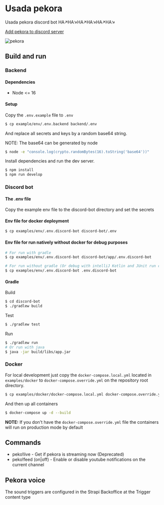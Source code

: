 # Usada pekora
Usada pekora discord bot HA↗HA↘HA↗HA↘HA↗HA↘

[Add pekora to discord server](https://discord.com/api/oauth2/authorize?client_id=755159995720532028&permissions=3668032&scope=bot)

![pekora](https://64.media.tumblr.com/5c773af807b50ce0f223032570aae9fe/8c875e418b8e2de3-1e/s512x512u_c1/1eb8ddee17e52516a4e1f697715ef03ddb86424a.png)

## Build and run

### Backend

#### Dependencies

* Node <= 16

#### Setup

Copy the ```.env.example``` file to ```.env```

```sh
$ cp example/env/.env.backend backend/.env
```

And replace all secrets and keys by a random base64 string.

NOTE: The base64 can be generated by node

```sh
$ node -e "console.log(crypto.randomBytes(16).toString('base64'))"
```

Install dependencies and run the dev server.

```sh
$ npm install
$ npm run develop
```

### Discord bot

#### The .env file
Copy the example env file to the discord-bot directory and set the secrets

#### Env file for docker deployment
```sh
$ cp examples/env/.env.discord-bot discord-bot/.env
```

#### Env file for run natively without docker for debug purposes 
```sh
# For run with gradle
$ cp examples/env/.env.discord-bot discord-bot/app/.env.discord-bot

# For run without gradle (Or debug with intelliJ Kotlin and JUnit run configurations)
$ cp examples/env/.env.discord-bot .env.discord-bot
```

#### Gradle

Build

```sh
$ cd discord-bot
$ ./gradlew build
```

Test

```sh
$ ./gradlew test
```

Run

```sh
$ ./gradlew run
# Or run with java
$ java -jar build/libs/app.jar
```

### Docker

For local development just copy the ```docker-compose.local.yml``` located in ```examples/docker``` to ```docker-compose.override.yml``` on the repository root directory.
```sh
$ cp examples/docker/docker-compose.local.yml docker-compose.override.yml
```

And then up all containers
```sh
$ docker-compose up -d --build
```

**NOTE:** If you don't have the ```docker-compose.override.yml``` file the containers will run on production mode by default

## Commands
* peko!live - Get if pekora is streaming now (Deprecated)
* peko!feed (on|off) - Enable or disable youtube notifications on the current channel

## Pekora voice
The sound triggers are configured in the Strapi Backoffice at the Trigger content type
